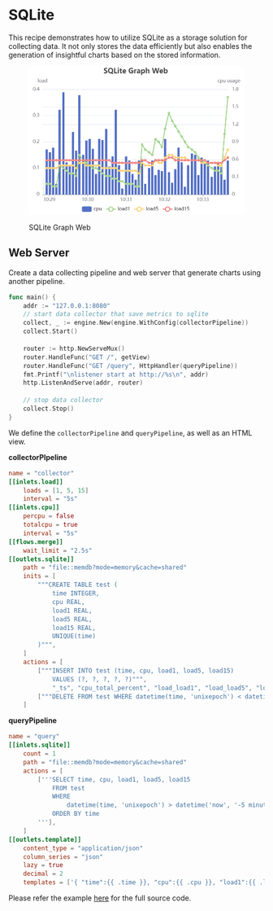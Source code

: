 # SQLite

This recipe demonstrates how to utilize SQLite as a storage solution for collecting data. It not only stores the data efficiently but also enables the generation of insightful charts based on the stored information.

<figure><img src="./images/sqlite_graph_web.png" alt="" width="563"><figcaption><p>SQLite Graph Web</p></figcaption></figure>

## Web Server

Create a data collecting pipeline and web server that generate charts using another pipeline.

```go
func main() {
	addr := "127.0.0.1:8080"
	// start data collector that save metrics to sqlite
	collect, _ := engine.New(engine.WithConfig(collectorPipeline))
	collect.Start()

	router := http.NewServeMux()
	router.HandleFunc("GET /", getView)
	router.HandleFunc("GET /query", HttpHandler(queryPipeline))
	fmt.Printf("\nlistener start at http://%s\n", addr)
	http.ListenAndServe(addr, router)

	// stop data collector
	collect.Stop()
}
```

We define the `collectorPipeline` and `queryPipeline`, as well as an HTML view.

**collectorPIpeline**

```toml
name = "collector"
[[inlets.load]]
	loads = [1, 5, 15]
	interval = "5s"
[[inlets.cpu]]
	percpu = false
	totalcpu = true
	interval = "5s"
[[flows.merge]]
	wait_limit = "2.5s"
[[outlets.sqlite]]
	path = "file::memdb?mode=memory&cache=shared"
	inits = [
		"""CREATE TABLE test (
			time INTEGER,
			cpu REAL,
			load1 REAL,
			load5 REAL,
			load15 REAL,
			UNIQUE(time)
		)""",
	]
	actions = [
		["""INSERT INTO test (time, cpu, load1, load5, load15) 
			VALUES (?, ?, ?, ?, ?)""", 
			"_ts", "cpu_total_percent", "load_load1", "load_load5", "load_load15"],
		["""DELETE FROM test WHERE datetime(time, 'unixepoch') < datetime('now', '-60 minutes')"""],
	]
```

**queryPipeline**

```toml
name = "query"
[[inlets.sqlite]]
	count = 1
	path = "file::memdb?mode=memory&cache=shared"
    actions = [
        ['''SELECT time, cpu, load1, load5, load15 
			FROM test
			WHERE
				datetime(time, 'unixepoch') > datetime('now', '-5 minutes')
			ORDER BY time
		'''],
    ]
[[outlets.template]]
	content_type = "application/json"
	column_series = "json"
	lazy = true
	decimal = 2
	templates = ['{ "time":{{ .time }}, "cpu":{{ .cpu }}, "load1":{{ .load1 }}, "load5":{{ .load5 }}, "load15":{{ .load15 }} }']
```

Please refer the example [here](https://https://github.com/OutOfBedlam/tine/tree/main/example/sqlite_graph_web) for the full source code.

